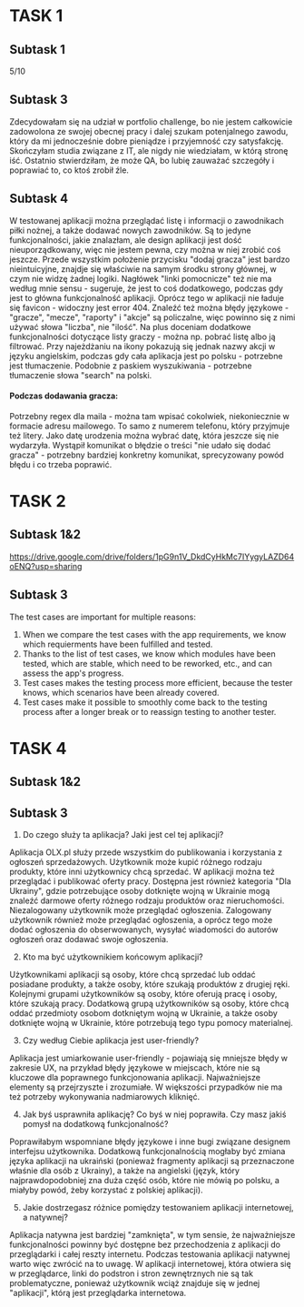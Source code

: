 <h1>TASK 1</h1>

<h2>Subtask 1</h2>
5/10

<h2>Subtask 3</h2>
Zdecydowałam się na udział w portfolio challenge, bo nie jestem całkowicie zadowolona ze swojej obecnej pracy i dalej szukam potenjalnego zawodu, który da mi jednocześnie dobre pieniądze i przyjemność czy satysfakcję. Skończyłam studia związane z IT, ale nigdy nie wiedziałam, w którą stronę iść. Ostatnio stwierdziłam, że może QA, bo lubię zauważać szczegóły i poprawiać to, co ktoś zrobił źle.

<h2>Subtask 4</h2>
W testowanej aplikacji można przeglądać listę i informacji o zawodnikach piłki nożnej, a także dodawać nowych zawodników. Są to jedyne funkcjonalności, jakie znalazłam, ale design aplikacji jest dość nieuporządkowany, więc nie jestem pewna, czy można w niej zrobić coś jeszcze. Przede wszystkim położenie przycisku "dodaj gracza" jest bardzo nieintuicyjne, znajdje się właściwie na samym środku strony głównej, w czym nie widzę żadnej logiki.
Nagłówek "linki pomocnicze" też nie ma według mnie sensu - sugeruje, że jest to coś dodatkowego, podczas gdy jest to główna funkcjonalność aplikacji.
Oprócz tego w aplikacji nie ładuje się favicon - widoczny jest error 404.
Znaleźć też można błędy językowe - "gracze", "mecze", "raporty" i "akcje" są policzalne, więc powinno się z nimi używać słowa "liczba", nie "ilość".
Na plus doceniam dodatkowe funkcjonalności dotyczące listy graczy - można np. pobrać listę albo ją filtrować. Przy najeżdżaniu na ikony pokazują się jednak nazwy akcji w języku angielskim, podczas gdy cała aplikacja jest po polsku - potrzebne jest tłumaczenie. Podobnie z paskiem wyszukiwania - potrzebne tłumaczenie słowa "search" na polski.
<h4>Podczas dodawania gracza:</h4>
Potrzebny regex dla maila - można tam wpisać cokolwiek, niekoniecznie w formacie adresu mailowego.
To samo z numerem telefonu, który przyjmuje też litery.
Jako datę urodzenia można wybrać datę, która jeszcze się nie wydarzyła.
Wystąpił komunikat o błędzie o treści "nie udało się dodać gracza" - potrzebny bardziej konkretny komunikat, sprecyzowany powód błędu i co trzeba poprawić.

<h1>TASK 2</h1>

<h2>Subtask 1&2</h2>

<https://drive.google.com/drive/folders/1pG9n1V_DkdCyHkMc7IYygyLAZD64oENQ?usp=sharing>

<h2>Subtask 3</h2>

The test cases are important for multiple reasons:
1. When we compare the test cases with the app requirements, we know which requierments have been fulfilled and tested.
2. Thanks to the list of test cases, we know which modules have been tested, which are stable, which need to be reworked, etc., and can assess the app's progress.
3. Test cases makes the testing process more efficient, because the tester knows, which scenarios have been already covered.
4. Test cases make it possible to smoothly come back to the testing process after a longer break or to reassign testing to another tester.

<h1>TASK 4</h1>

<h2>Subtask 1&2</h2>



<h2>Subtask 3</h2>

1. Do czego służy ta aplikacja? Jaki jest cel tej aplikacji?

Aplikacja OLX.pl służy przede wszystkim do publikowania i korzystania z ogłoszeń sprzedażowych. Użytkownik może kupić różnego rodzaju produkty, które inni użytkownicy chcą sprzedać. W aplikacji można też przeglądać i publikować oferty pracy. Dostępna jest również kategoria "Dla Ukrainy", gdzie potrzebujące osoby dotknięte wojną w Ukrainie mogą znaleźć darmowe oferty różnego rodzaju produktów oraz nieruchomości.
Niezalogowany użytkownik może przeglądać ogłoszenia. Zalogowany użytkownik również może przeglądać ogłoszenia, a oprócz tego może dodać ogłoszenia do obserwowanych, wysyłać wiadomości do autorów ogłoszeń oraz dodawać swoje ogłoszenia.

2. Kto ma być użytkownikiem końcowym aplikacji?

Użytkownikami aplikacji są osoby, które chcą sprzedać lub oddać posiadane produkty, a także osoby, które szukają produktów z drugiej ręki.
Kolejnymi grupami użytkowników są osoby, które oferują pracę i osoby, które szukają pracy.
Dodatkową grupą użytkowników są osoby, które chcą oddać przedmioty osobom dotkniętym wojną w Ukrainie, a także osoby dotknięte wojną w Ukrainie, które potrzebują tego typu pomocy materialnej.

3. Czy według Ciebie aplikacja jest user-friendly?

Aplikacja jest umiarkowanie user-friendly - pojawiają się mniejsze błędy w zakresie UX, na przykład błędy językowe w miejscach, które nie są kluczowe dla poprawnego funkcjonowania aplikacji. Najważniejsze elementy są przejrzyszte i zrozumiałe. W większości przypadków nie ma też potrzeby wykonywania nadmiarowych kliknięć.

4. Jak byś usprawniła aplikację? Co byś w niej poprawiła. Czy masz jakiś pomysł na dodatkową funkcjonalność?

Poprawiłabym wspomniane błędy językowe i inne bugi związane designem interfejsu użytkownika. Dodatkową funkcjonalnością mogłaby być zmiana języka aplikacji na ukraiński (ponieważ fragmenty aplikacji są przeznaczone właśnie dla osób z Ukrainy), a także na angielski (język, który najprawdopodobniej zna duża część osób, które nie mówią po polsku, a miałyby powód, żeby korzystać z polskiej aplikacji).

5. Jakie dostrzegasz różnice pomiędzy testowaniem aplikacji internetowej, a natywnej?

Aplikacja natywna jest bardziej "zamknięta", w tym sensie, że najważniejsze funkcjonalności powinny być dostępne bez przechodzenia z aplikacji do przeglądarki i całej reszty internetu. Podczas testowania aplikacji natywnej warto więc zwrócić na to uwagę. W aplikacji internetowej, która otwiera się w przeglądarce, linki do podstron i stron zewnętrznych nie są tak problematyczne, ponieważ użytkownik wciąż znajduje się w jednej "aplikacji", którą jest przeglądarka internetowa.
